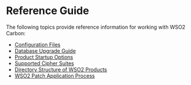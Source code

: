 # Reference Guide

The following topics provide reference information for working with WSO2
Carbon:

-   [Configuration Files](_Configuration_Files_)
-   [Database Upgrade Guide](_Database_Upgrade_Guide_)
-   [Product Startup Options](_Product_Startup_Options_)
-   [Supported Cipher Suites](_Supported_Cipher_Suites_)
-   [Directory Structure of WSO2
    Products](_Directory_Structure_of_WSO2_Products_)
-   [WSO2 Patch Application Process](_WSO2_Patch_Application_Process_)
